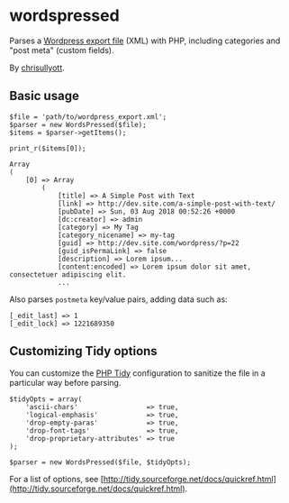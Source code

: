 # wordspressed

Parses a [Wordpress export file](https://codex.wordpress.org/Tools_Export_Screen) (XML) with PHP, including categories and "post meta" (custom fields).

By [chrisullyott](https://github.com/chrisullyott/).

## Basic usage

```
$file = 'path/to/wordpress_export.xml';
$parser = new WordsPressed($file);
$items = $parser->getItems();

print_r($items[0]);
```

```
Array
(
    [0] => Array
        (
            [title] => A Simple Post with Text
            [link] => http://dev.site.com/a-simple-post-with-text/
            [pubDate] => Sun, 03 Aug 2018 00:52:26 +0000
            [dc:creator] => admin
            [category] => My Tag
            [category_nicename] => my-tag
            [guid] => http://dev.site.com/wordpress/?p=22
            [guid_isPermaLink] => false
            [description] => Lorem ipsum...
            [content:encoded] => Lorem ipsum dolor sit amet, consectetuer adipiscing elit.
            ...
```

Also parses `postmeta` key/value pairs, adding data such as:

```
[_edit_last] => 1
[_edit_lock] => 1221689350
```

## Customizing Tidy options

You can customize the [PHP Tidy](http://php.net/manual/en/book.tidy.php) configuration to sanitize the file in a particular way before parsing.

```
$tidyOpts = array(
    'ascii-chars'                 => true,
    'logical-emphasis'            => true,
    'drop-empty-paras'            => true,
    'drop-font-tags'              => true,
    'drop-proprietary-attributes' => true
);

$parser = new WordsPressed($file, $tidyOpts);
```

For a list of options, see [http://tidy.sourceforge.net/docs/quickref.html](http://tidy.sourceforge.net/docs/quickref.html).
